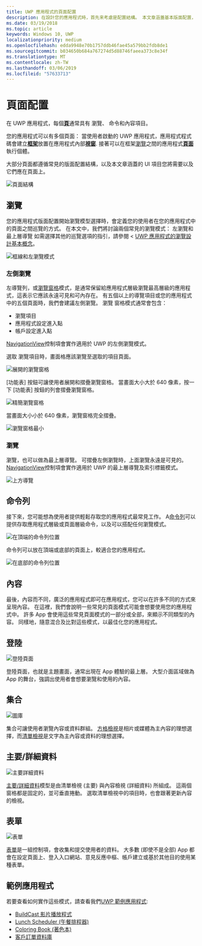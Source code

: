 ```yaml
---
title: UWP 應用程式的頁面配置
description: 在設計您的應用程式時，首先来考慮是配置結構。 本文章涵蓋基本版面配置，包括哪些 UI 項目，您將需要以及它們應在頁面上的一般結構。 在 UWP 應用程式，每個頁面通常會有導覽、 命令和內容項目。
ms.date: 03/19/2018
ms.topic: article
keywords: Windows 10, UWP
localizationpriority: medium
ms.openlocfilehash: edda9948e70b1757ddb46fae45a579bb2fdb8de1
ms.sourcegitcommit: b034650b684a767274d5d88746faeea373c8e34f
ms.translationtype: MT
ms.contentlocale: zh-TW
ms.lasthandoff: 03/06/2019
ms.locfileid: "57633713"
---
```

# <a name="page-layout"></a>頁面配置

在 UWP 應用程式，每個[**頁**](https://docs.microsoft.com/uwp/api/Windows.UI.Xaml.Controls.Page)通常具有 瀏覽、 命令和內容項目。 

您的應用程式可以有多個頁面： 當使用者啟動的 UWP 應用程式，應用程式程式碼會建立[**框架**](https://docs.microsoft.com/uwp/api/Windows.UI.Xaml.Controls.Frame)放置在應用程式內部[**視窗**](https://docs.microsoft.com/uwp/api/windows.ui.xaml.window). 接著可以在框架[瀏覽](../basics/navigate-between-two-pages.md)之間的應用程式[**頁面**](https://docs.microsoft.com/uwp/api/Windows.UI.Xaml.Controls.Page)執行個體。 

大部分頁面都遵循常見的版面配置結構，以及本文章涵蓋的 UI 項目您將需要以及它們應在頁面上。 

![頁面結構](images/page-components.svg)

## <a name="navigation"></a>瀏覽
您的應用程式版面配置開始瀏覽模型選擇時，會定義您的使用者在您的應用程式中的頁面之間巡覽的方式。 在本文中，我們將討論兩個常見的瀏覽模式： 左瀏覽和最上層導覽 如需選擇其他的巡覽選項的指引，請參閱 < [UWP 應用程式的瀏覽設計基本概念](../basics/navigation-basics.md)。

![框線和左瀏覽模式](images/top-left-nav.svg)

### <a name="left-nav"></a>左側瀏覽
左導覽列，或[瀏覽窗格](../controls-and-patterns/navigationview.md)模式，是通常保留給應用程式層級瀏覽最高層級的應用程式，這表示它應該永遠可見和可內存在。 有五個以上的導覽項目或您的應用程式中的五個頁面時，我們會建議左側瀏覽。 瀏覽 窗格模式通常會包含：
- 瀏覽項目
- 應用程式設定進入點
- 帳戶設定進入點

[NavigationView](https://docs.microsoft.com/uwp/api/windows.ui.xaml.controls.navigationview)控制項會實作適用於 UWP 的左側瀏覽模式。

選取 瀏覽項目時，畫面格應該瀏覽至選取的項目頁面。

![展開的瀏覽窗格](images/navview-expanded.svg)

[功能表] 按鈕可讓使用者展開和摺疊瀏覽窗格。 當畫面大小大於 640 像素，按一下 [功能表] 按鈕的列會摺疊瀏覽窗格。

![精簡瀏覽窗格](images/navview-compact.svg)

當畫面大小小於 640 像素，瀏覽窗格完全摺疊。

![瀏覽窗格最小](images/navview-minimal.svg)

### <a name="top-nav"></a>瀏覽

瀏覽，也可以做為最上層導覽。 可摺疊左側瀏覽時，上面瀏覽永遠是可見的。 [NavigationView](../controls-and-patterns/navigationview.md)控制項會實作適用於 UWP 的最上層導覽及索引標籤模式。

![上方導覽](images/pivot-large.svg)

## <a name="command-bar"></a>命令列

接下來，您可能想為使用者提供輕鬆存取您的應用程式最常見工作。 A[命令列](../controls-and-patterns/app-bars.md)可以提供存取應用程式層級或頁面層級命令，以及可以搭配任何瀏覽模式。

![在頂端的命令列位置 ](images/app-bar-desktop.svg)

命令列可以放在頂端或底部的頁面上，較適合您的應用程式。

![在底部的命令列位置](images/app-bar-mobile.svg)

## <a name="content"></a>內容

最後，內容而不同，廣泛的應用程式即可在應用程式，您可以在許多不同的方式來呈現內容。 在這裡，我們會說明一些常見的頁面模式可能會想要使用您的應用程式中。 許多 App 會使用這些常見頁面模式的一部分或全部，來顯示不同類型的內容。 同樣地，隨意混合及比對這些模式，以最佳化您的應用程式。

## <a name="landing"></a>登陸

![登陸頁面](images/hero-screen.svg)

登陸頁面，也就是主題畫面，通常出現在 App 體驗的最上層。 大型介面區域做為 App 的舞台，強調出使用者會想要瀏覽和使用的內容。

## <a name="collections"></a>集合

![圖庫](images/gridview.svg)

集合可讓使用者瀏覽內容或資料群組。 [方格檢視](../controls-and-patterns/item-templates-gridview.md)是相片或媒體為主內容的理想選擇，而[清單檢視](../controls-and-patterns/item-templates-listview.md)是文字為主內容或資料的理想選擇。

## <a name="masterdetail"></a>主要/詳細資料

![主要詳細資料](images/master-detail.svg)

[主要/詳細資料](../controls-and-patterns/master-details.md)模型是由清單檢視 (主要) 與內容檢視 (詳細資料) 所組成。 這兩個窗格都是固定的，並可垂直捲動。 選取清單檢視中的項目時，也會跟著更新內容的檢視。 

## <a name="forms"></a>表單
![表單](images/form.svg)

[表單](../controls-and-patterns/forms.md)是一組控制項，會收集和提交使用者的資料。 大多數 (即使不是全部) App 都會在設定頁面上、登入入口網站、意見反應中樞、帳戶建立或基於其他目的使用某種表單。 

## <a name="sample-apps"></a>範例應用程式
若要查看如何實作這些模式，請查看我們[UWP 範例應用程式](https://developer.microsoft.com/en-us/windows/samples):
- [BuildCast 影片播放程式](https://github.com/Microsoft/BuildCast)
- [Lunch Scheduler (午餐排程器)](https://github.com/Microsoft/Windows-appsample-lunch-scheduler)
- [Coloring Book (著色本)](https://github.com/Microsoft/Windows-appsample-coloringbook)
- [客戶訂單資料庫](https://github.com/Microsoft/Windows-appsample-customers-orders-database)